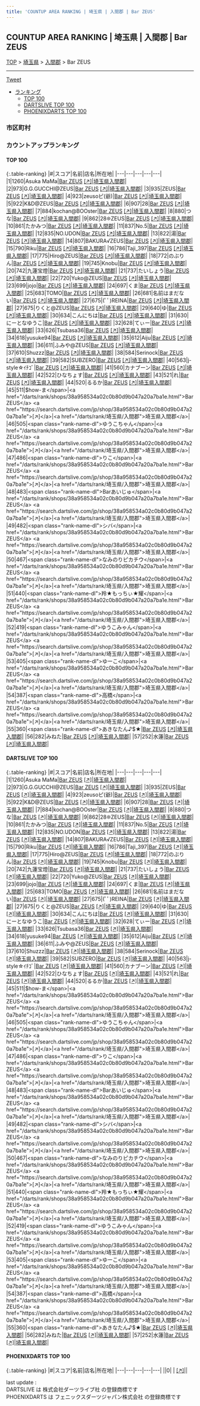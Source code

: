 ```yaml
---
title: 'COUNTUP AREA RANKING | 埼玉県 | 入間郡 | Bar ZEUS'
---
```

## COUNTUP AREA RANKING | 埼玉県 | 入間郡 | Bar ZEUS

[TOP](/darts/rank/) > [埼玉県](/darts/rank/埼玉県/) > [入間郡](/darts/rank/埼玉県/入間郡/) > Bar ZEUS

___

<a href="https://twitter.com/share?ref_src=twsrc%5Etfw" data-text="COUNTUP AREA RANKING | 埼玉県入間郡Bar ZEUS" class="twitter-share-button" data-hashtags="DARTSLIVE,PHOENIXDARTS,darts,ダーツ" data-show-count="false">Tweet</a>

* [ランキング](#カウントアップランキング)
    * [TOP 100](#top-100)
    * [DARTSLIVE TOP 100](#dartslive-top-100)
    * [PHOENIXDARTS TOP 100](#phoenixdarts-top-100)

### 市区町村

<ul>

</ul>

### カウントアップランキング

#### TOP 100



{:.table-ranking}
|#|スコア|名前|店名|所在地|
|---|---|---|---|---|
|1|1260|<span class="rank-name-dl">Asuka MaMa</span>|<a href="/darts/rank/shops/38a958534a02c0b80d9b047a20a7ba1e.html">Bar ZEUS</a> <a href="https://search.dartslive.com/jp/shop/38a958534a02c0b80d9b047a20a7ba1e">[↗]</a>|<a href="/darts/rank/埼玉県/入間郡">埼玉県入間郡</a>|
|2|973|<span class="rank-name-dl">G.G.GUCCHI@ZEUS</span>|<a href="/darts/rank/shops/38a958534a02c0b80d9b047a20a7ba1e.html">Bar ZEUS</a> <a href="https://search.dartslive.com/jp/shop/38a958534a02c0b80d9b047a20a7ba1e">[↗]</a>|<a href="/darts/rank/埼玉県/入間郡">埼玉県入間郡</a>|
|3|935|<span class="rank-name-dl">ZEUS</span>|<a href="/darts/rank/shops/38a958534a02c0b80d9b047a20a7ba1e.html">Bar ZEUS</a> <a href="https://search.dartslive.com/jp/shop/38a958534a02c0b80d9b047a20a7ba1e">[↗]</a>|<a href="/darts/rank/埼玉県/入間郡">埼玉県入間郡</a>|
|4|923|<span class="rank-name-dl">zeusoピ(爺)</span>|<a href="/darts/rank/shops/38a958534a02c0b80d9b047a20a7ba1e.html">Bar ZEUS</a> <a href="https://search.dartslive.com/jp/shop/38a958534a02c0b80d9b047a20a7ba1e">[↗]</a>|<a href="/darts/rank/埼玉県/入間郡">埼玉県入間郡</a>|
|5|922|<span class="rank-name-dl">K&amp;D@ZEUS</span>|<a href="/darts/rank/shops/38a958534a02c0b80d9b047a20a7ba1e.html">Bar ZEUS</a> <a href="https://search.dartslive.com/jp/shop/38a958534a02c0b80d9b047a20a7ba1e">[↗]</a>|<a href="/darts/rank/埼玉県/入間郡">埼玉県入間郡</a>|
|6|907|<span class="rank-name-dl">28</span>|<a href="/darts/rank/shops/38a958534a02c0b80d9b047a20a7ba1e.html">Bar ZEUS</a> <a href="https://search.dartslive.com/jp/shop/38a958534a02c0b80d9b047a20a7ba1e">[↗]</a>|<a href="/darts/rank/埼玉県/入間郡">埼玉県入間郡</a>|
|7|884|<span class="rank-name-dl">kochan@BOOster</span>|<a href="/darts/rank/shops/38a958534a02c0b80d9b047a20a7ba1e.html">Bar ZEUS</a> <a href="https://search.dartslive.com/jp/shop/38a958534a02c0b80d9b047a20a7ba1e">[↗]</a>|<a href="/darts/rank/埼玉県/入間郡">埼玉県入間郡</a>|
|8|880|<span class="rank-name-dl">つな</span>|<a href="/darts/rank/shops/38a958534a02c0b80d9b047a20a7ba1e.html">Bar ZEUS</a> <a href="https://search.dartslive.com/jp/shop/38a958534a02c0b80d9b047a20a7ba1e">[↗]</a>|<a href="/darts/rank/埼玉県/入間郡">埼玉県入間郡</a>|
|9|862|<span class="rank-name-dl">28❊ZEUS</span>|<a href="/darts/rank/shops/38a958534a02c0b80d9b047a20a7ba1e.html">Bar ZEUS</a> <a href="https://search.dartslive.com/jp/shop/38a958534a02c0b80d9b047a20a7ba1e">[↗]</a>|<a href="/darts/rank/埼玉県/入間郡">埼玉県入間郡</a>|
|10|861|<span class="rank-name-dl">たかみつ</span>|<a href="/darts/rank/shops/38a958534a02c0b80d9b047a20a7ba1e.html">Bar ZEUS</a> <a href="https://search.dartslive.com/jp/shop/38a958534a02c0b80d9b047a20a7ba1e">[↗]</a>|<a href="/darts/rank/埼玉県/入間郡">埼玉県入間郡</a>|
|11|837|<span class="rank-name-dl">No.5</span>|<a href="/darts/rank/shops/38a958534a02c0b80d9b047a20a7ba1e.html">Bar ZEUS</a> <a href="https://search.dartslive.com/jp/shop/38a958534a02c0b80d9b047a20a7ba1e">[↗]</a>|<a href="/darts/rank/埼玉県/入間郡">埼玉県入間郡</a>|
|12|835|<span class="rank-name-dl">NO.UDON</span>|<a href="/darts/rank/shops/38a958534a02c0b80d9b047a20a7ba1e.html">Bar ZEUS</a> <a href="https://search.dartslive.com/jp/shop/38a958534a02c0b80d9b047a20a7ba1e">[↗]</a>|<a href="/darts/rank/埼玉県/入間郡">埼玉県入間郡</a>|
|13|822|<span class="rank-name-dl">湯</span>|<a href="/darts/rank/shops/38a958534a02c0b80d9b047a20a7ba1e.html">Bar ZEUS</a> <a href="https://search.dartslive.com/jp/shop/38a958534a02c0b80d9b047a20a7ba1e">[↗]</a>|<a href="/darts/rank/埼玉県/入間郡">埼玉県入間郡</a>|
|14|807|<span class="rank-name-dl">BAKURA√ZEUS</span>|<a href="/darts/rank/shops/38a958534a02c0b80d9b047a20a7ba1e.html">Bar ZEUS</a> <a href="https://search.dartslive.com/jp/shop/38a958534a02c0b80d9b047a20a7ba1e">[↗]</a>|<a href="/darts/rank/埼玉県/入間郡">埼玉県入間郡</a>|
|15|790|<span class="rank-name-dl">Riku</span>|<a href="/darts/rank/shops/38a958534a02c0b80d9b047a20a7ba1e.html">Bar ZEUS</a> <a href="https://search.dartslive.com/jp/shop/38a958534a02c0b80d9b047a20a7ba1e">[↗]</a>|<a href="/darts/rank/埼玉県/入間郡">埼玉県入間郡</a>|
|16|786|<span class="rank-name-dl">Taji_397</span>|<a href="/darts/rank/shops/38a958534a02c0b80d9b047a20a7ba1e.html">Bar ZEUS</a> <a href="https://search.dartslive.com/jp/shop/38a958534a02c0b80d9b047a20a7ba1e">[↗]</a>|<a href="/darts/rank/埼玉県/入間郡">埼玉県入間郡</a>|
|17|775|<span class="rank-name-dl">Hiro@ZEUS</span>|<a href="/darts/rank/shops/38a958534a02c0b80d9b047a20a7ba1e.html">Bar ZEUS</a> <a href="https://search.dartslive.com/jp/shop/38a958534a02c0b80d9b047a20a7ba1e">[↗]</a>|<a href="/darts/rank/埼玉県/入間郡">埼玉県入間郡</a>|
|18|772|<span class="rank-name-dl">のぶりん</span>|<a href="/darts/rank/shops/38a958534a02c0b80d9b047a20a7ba1e.html">Bar ZEUS</a> <a href="https://search.dartslive.com/jp/shop/38a958534a02c0b80d9b047a20a7ba1e">[↗]</a>|<a href="/darts/rank/埼玉県/入間郡">埼玉県入間郡</a>|
|19|745|<span class="rank-name-dl">Knobu</span>|<a href="/darts/rank/shops/38a958534a02c0b80d9b047a20a7ba1e.html">Bar ZEUS</a> <a href="https://search.dartslive.com/jp/shop/38a958534a02c0b80d9b047a20a7ba1e">[↗]</a>|<a href="/darts/rank/埼玉県/入間郡">埼玉県入間郡</a>|
|20|742|<span class="rank-name-dl">九蓮宝燈</span>|<a href="/darts/rank/shops/38a958534a02c0b80d9b047a20a7ba1e.html">Bar ZEUS</a> <a href="https://search.dartslive.com/jp/shop/38a958534a02c0b80d9b047a20a7ba1e">[↗]</a>|<a href="/darts/rank/埼玉県/入間郡">埼玉県入間郡</a>|
|21|737|<span class="rank-name-dl">たいしょう</span>|<a href="/darts/rank/shops/38a958534a02c0b80d9b047a20a7ba1e.html">Bar ZEUS</a> <a href="https://search.dartslive.com/jp/shop/38a958534a02c0b80d9b047a20a7ba1e">[↗]</a>|<a href="/darts/rank/埼玉県/入間郡">埼玉県入間郡</a>|
|22|720|<span class="rank-name-dl">Yuko@ZEUS</span>|<a href="/darts/rank/shops/38a958534a02c0b80d9b047a20a7ba1e.html">Bar ZEUS</a> <a href="https://search.dartslive.com/jp/shop/38a958534a02c0b80d9b047a20a7ba1e">[↗]</a>|<a href="/darts/rank/埼玉県/入間郡">埼玉県入間郡</a>|
|23|699|<span class="rank-name-dl">jojo</span>|<a href="/darts/rank/shops/38a958534a02c0b80d9b047a20a7ba1e.html">Bar ZEUS</a> <a href="https://search.dartslive.com/jp/shop/38a958534a02c0b80d9b047a20a7ba1e">[↗]</a>|<a href="/darts/rank/埼玉県/入間郡">埼玉県入間郡</a>|
|24|697|<span class="rank-name-dl">くま</span>|<a href="/darts/rank/shops/38a958534a02c0b80d9b047a20a7ba1e.html">Bar ZEUS</a> <a href="https://search.dartslive.com/jp/shop/38a958534a02c0b80d9b047a20a7ba1e">[↗]</a>|<a href="/darts/rank/埼玉県/入間郡">埼玉県入間郡</a>|
|25|683|<span class="rank-name-dl">TOMO</span>|<a href="/darts/rank/shops/38a958534a02c0b80d9b047a20a7ba1e.html">Bar ZEUS</a> <a href="https://search.dartslive.com/jp/shop/38a958534a02c0b80d9b047a20a7ba1e">[↗]</a>|<a href="/darts/rank/埼玉県/入間郡">埼玉県入間郡</a>|
|26|681|<span class="rank-name-dl">名前はまだない</span>|<a href="/darts/rank/shops/38a958534a02c0b80d9b047a20a7ba1e.html">Bar ZEUS</a> <a href="https://search.dartslive.com/jp/shop/38a958534a02c0b80d9b047a20a7ba1e">[↗]</a>|<a href="/darts/rank/埼玉県/入間郡">埼玉県入間郡</a>|
|27|675|<span class="rank-name-dl">(ﾟﾟ)REINA</span>|<a href="/darts/rank/shops/38a958534a02c0b80d9b047a20a7ba1e.html">Bar ZEUS</a> <a href="https://search.dartslive.com/jp/shop/38a958534a02c0b80d9b047a20a7ba1e">[↗]</a>|<a href="/darts/rank/埼玉県/入間郡">埼玉県入間郡</a>|
|27|675|<span class="rank-name-dl">りくと@ZEUS</span>|<a href="/darts/rank/shops/38a958534a02c0b80d9b047a20a7ba1e.html">Bar ZEUS</a> <a href="https://search.dartslive.com/jp/shop/38a958534a02c0b80d9b047a20a7ba1e">[↗]</a>|<a href="/darts/rank/埼玉県/入間郡">埼玉県入間郡</a>|
|29|640|<span class="rank-name-dl">ゆ</span>|<a href="/darts/rank/shops/38a958534a02c0b80d9b047a20a7ba1e.html">Bar ZEUS</a> <a href="https://search.dartslive.com/jp/shop/38a958534a02c0b80d9b047a20a7ba1e">[↗]</a>|<a href="/darts/rank/埼玉県/入間郡">埼玉県入間郡</a>|
|30|634|<span class="rank-name-dl">こんにちは</span>|<a href="/darts/rank/shops/38a958534a02c0b80d9b047a20a7ba1e.html">Bar ZEUS</a> <a href="https://search.dartslive.com/jp/shop/38a958534a02c0b80d9b047a20a7ba1e">[↗]</a>|<a href="/darts/rank/埼玉県/入間郡">埼玉県入間郡</a>|
|31|630|<span class="rank-name-dl">にーとなゆうこ</span>|<a href="/darts/rank/shops/38a958534a02c0b80d9b047a20a7ba1e.html">Bar ZEUS</a> <a href="https://search.dartslive.com/jp/shop/38a958534a02c0b80d9b047a20a7ba1e">[↗]</a>|<a href="/darts/rank/埼玉県/入間郡">埼玉県入間郡</a>|
|32|628|<span class="rank-name-dl">てぃー</span>|<a href="/darts/rank/shops/38a958534a02c0b80d9b047a20a7ba1e.html">Bar ZEUS</a> <a href="https://search.dartslive.com/jp/shop/38a958534a02c0b80d9b047a20a7ba1e">[↗]</a>|<a href="/darts/rank/埼玉県/入間郡">埼玉県入間郡</a>|
|33|626|<span class="rank-name-dl">Tsubasa36</span>|<a href="/darts/rank/shops/38a958534a02c0b80d9b047a20a7ba1e.html">Bar ZEUS</a> <a href="https://search.dartslive.com/jp/shop/38a958534a02c0b80d9b047a20a7ba1e">[↗]</a>|<a href="/darts/rank/埼玉県/入間郡">埼玉県入間郡</a>|
|34|618|<span class="rank-name-dl">yusuke94</span>|<a href="/darts/rank/shops/38a958534a02c0b80d9b047a20a7ba1e.html">Bar ZEUS</a> <a href="https://search.dartslive.com/jp/shop/38a958534a02c0b80d9b047a20a7ba1e">[↗]</a>|<a href="/darts/rank/埼玉県/入間郡">埼玉県入間郡</a>|
|35|612|<span class="rank-name-dl">Aiju</span>|<a href="/darts/rank/shops/38a958534a02c0b80d9b047a20a7ba1e.html">Bar ZEUS</a> <a href="https://search.dartslive.com/jp/shop/38a958534a02c0b80d9b047a20a7ba1e">[↗]</a>|<a href="/darts/rank/埼玉県/入間郡">埼玉県入間郡</a>|
|36|611|<span class="rank-name-dl">ふみや@ZEUS</span>|<a href="/darts/rank/shops/38a958534a02c0b80d9b047a20a7ba1e.html">Bar ZEUS</a> <a href="https://search.dartslive.com/jp/shop/38a958534a02c0b80d9b047a20a7ba1e">[↗]</a>|<a href="/darts/rank/埼玉県/入間郡">埼玉県入間郡</a>|
|37|610|<span class="rank-name-dl">Shuzzz</span>|<a href="/darts/rank/shops/38a958534a02c0b80d9b047a20a7ba1e.html">Bar ZEUS</a> <a href="https://search.dartslive.com/jp/shop/38a958534a02c0b80d9b047a20a7ba1e">[↗]</a>|<a href="/darts/rank/埼玉県/入間郡">埼玉県入間郡</a>|
|38|584|<span class="rank-name-dl">Serinock</span>|<a href="/darts/rank/shops/38a958534a02c0b80d9b047a20a7ba1e.html">Bar ZEUS</a> <a href="https://search.dartslive.com/jp/shop/38a958534a02c0b80d9b047a20a7ba1e">[↗]</a>|<a href="/darts/rank/埼玉県/入間郡">埼玉県入間郡</a>|
|39|582|<span class="rank-name-dl">SUBZERO</span>|<a href="/darts/rank/shops/38a958534a02c0b80d9b047a20a7ba1e.html">Bar ZEUS</a> <a href="https://search.dartslive.com/jp/shop/38a958534a02c0b80d9b047a20a7ba1e">[↗]</a>|<a href="/darts/rank/埼玉県/入間郡">埼玉県入間郡</a>|
|40|563|<span class="rank-name-dl">j-style☆ｲﾁｺﾞ</span>|<a href="/darts/rank/shops/38a958534a02c0b80d9b047a20a7ba1e.html">Bar ZEUS</a> <a href="https://search.dartslive.com/jp/shop/38a958534a02c0b80d9b047a20a7ba1e">[↗]</a>|<a href="/darts/rank/埼玉県/入間郡">埼玉県入間郡</a>|
|41|560|<span class="rank-name-dl">カナブーン</span>|<a href="/darts/rank/shops/38a958534a02c0b80d9b047a20a7ba1e.html">Bar ZEUS</a> <a href="https://search.dartslive.com/jp/shop/38a958534a02c0b80d9b047a20a7ba1e">[↗]</a>|<a href="/darts/rank/埼玉県/入間郡">埼玉県入間郡</a>|
|42|522|<span class="rank-name-dl">ひなちょす</span>|<a href="/darts/rank/shops/38a958534a02c0b80d9b047a20a7ba1e.html">Bar ZEUS</a> <a href="https://search.dartslive.com/jp/shop/38a958534a02c0b80d9b047a20a7ba1e">[↗]</a>|<a href="/darts/rank/埼玉県/入間郡">埼玉県入間郡</a>|
|43|521|<span class="rank-name-dl">れ</span>|<a href="/darts/rank/shops/38a958534a02c0b80d9b047a20a7ba1e.html">Bar ZEUS</a> <a href="https://search.dartslive.com/jp/shop/38a958534a02c0b80d9b047a20a7ba1e">[↗]</a>|<a href="/darts/rank/埼玉県/入間郡">埼玉県入間郡</a>|
|44|520|<span class="rank-name-dl">るるか</span>|<a href="/darts/rank/shops/38a958534a02c0b80d9b047a20a7ba1e.html">Bar ZEUS</a> <a href="https://search.dartslive.com/jp/shop/38a958534a02c0b80d9b047a20a7ba1e">[↗]</a>|<a href="/darts/rank/埼玉県/入間郡">埼玉県入間郡</a>|
|45|511|<span class="rank-name-dl">$how-ま</span>|<a href="/darts/rank/shops/38a958534a02c0b80d9b047a20a7ba1e.html">Bar ZEUS</a> <a href="https://search.dartslive.com/jp/shop/38a958534a02c0b80d9b047a20a7ba1e">[↗]</a>|<a href="/darts/rank/埼玉県/入間郡">埼玉県入間郡</a>|
|46|505|<span class="rank-name-dl">ゆうこちゃん</span>|<a href="/darts/rank/shops/38a958534a02c0b80d9b047a20a7ba1e.html">Bar ZEUS</a> <a href="https://search.dartslive.com/jp/shop/38a958534a02c0b80d9b047a20a7ba1e">[↗]</a>|<a href="/darts/rank/埼玉県/入間郡">埼玉県入間郡</a>|
|47|486|<span class="rank-name-dl">りこ</span>|<a href="/darts/rank/shops/38a958534a02c0b80d9b047a20a7ba1e.html">Bar ZEUS</a> <a href="https://search.dartslive.com/jp/shop/38a958534a02c0b80d9b047a20a7ba1e">[↗]</a>|<a href="/darts/rank/埼玉県/入間郡">埼玉県入間郡</a>|
|48|483|<span class="rank-name-dl">Barあいじゅ</span>|<a href="/darts/rank/shops/38a958534a02c0b80d9b047a20a7ba1e.html">Bar ZEUS</a> <a href="https://search.dartslive.com/jp/shop/38a958534a02c0b80d9b047a20a7ba1e">[↗]</a>|<a href="/darts/rank/埼玉県/入間郡">埼玉県入間郡</a>|
|49|482|<span class="rank-name-dl">シバ</span>|<a href="/darts/rank/shops/38a958534a02c0b80d9b047a20a7ba1e.html">Bar ZEUS</a> <a href="https://search.dartslive.com/jp/shop/38a958534a02c0b80d9b047a20a7ba1e">[↗]</a>|<a href="/darts/rank/埼玉県/入間郡">埼玉県入間郡</a>|
|50|467|<span class="rank-name-dl">なみのりピカチウ</span>|<a href="/darts/rank/shops/38a958534a02c0b80d9b047a20a7ba1e.html">Bar ZEUS</a> <a href="https://search.dartslive.com/jp/shop/38a958534a02c0b80d9b047a20a7ba1e">[↗]</a>|<a href="/darts/rank/埼玉県/入間郡">埼玉県入間郡</a>|
|51|440|<span class="rank-name-dl">羚★もっちぃ★耀</span>|<a href="/darts/rank/shops/38a958534a02c0b80d9b047a20a7ba1e.html">Bar ZEUS</a> <a href="https://search.dartslive.com/jp/shop/38a958534a02c0b80d9b047a20a7ba1e">[↗]</a>|<a href="/darts/rank/埼玉県/入間郡">埼玉県入間郡</a>|
|52|419|<span class="rank-name-dl">ゆうこみゃん</span>|<a href="/darts/rank/shops/38a958534a02c0b80d9b047a20a7ba1e.html">Bar ZEUS</a> <a href="https://search.dartslive.com/jp/shop/38a958534a02c0b80d9b047a20a7ba1e">[↗]</a>|<a href="/darts/rank/埼玉県/入間郡">埼玉県入間郡</a>|
|53|405|<span class="rank-name-dl">ゆーこ</span>|<a href="/darts/rank/shops/38a958534a02c0b80d9b047a20a7ba1e.html">Bar ZEUS</a> <a href="https://search.dartslive.com/jp/shop/38a958534a02c0b80d9b047a20a7ba1e">[↗]</a>|<a href="/darts/rank/埼玉県/入間郡">埼玉県入間郡</a>|
|54|387|<span class="rank-name-dl">高橋</span>|<a href="/darts/rank/shops/38a958534a02c0b80d9b047a20a7ba1e.html">Bar ZEUS</a> <a href="https://search.dartslive.com/jp/shop/38a958534a02c0b80d9b047a20a7ba1e">[↗]</a>|<a href="/darts/rank/埼玉県/入間郡">埼玉県入間郡</a>|
|55|360|<span class="rank-name-dl">あきなたん♪$★</span>|<a href="/darts/rank/shops/38a958534a02c0b80d9b047a20a7ba1e.html">Bar ZEUS</a> <a href="https://search.dartslive.com/jp/shop/38a958534a02c0b80d9b047a20a7ba1e">[↗]</a>|<a href="/darts/rank/埼玉県/入間郡">埼玉県入間郡</a>|
|56|282|<span class="rank-name-dl">みねた</span>|<a href="/darts/rank/shops/38a958534a02c0b80d9b047a20a7ba1e.html">Bar ZEUS</a> <a href="https://search.dartslive.com/jp/shop/38a958534a02c0b80d9b047a20a7ba1e">[↗]</a>|<a href="/darts/rank/埼玉県/入間郡">埼玉県入間郡</a>|
|57|252|<span class="rank-name-dl">水蓮</span>|<a href="/darts/rank/shops/38a958534a02c0b80d9b047a20a7ba1e.html">Bar ZEUS</a> <a href="https://search.dartslive.com/jp/shop/38a958534a02c0b80d9b047a20a7ba1e">[↗]</a>|<a href="/darts/rank/埼玉県/入間郡">埼玉県入間郡</a>|


#### DARTSLIVE TOP 100



{:.table-ranking}
|#|スコア|名前|店名|所在地|
|---|---|---|---|---|
|1|1260|<span class="rank-name-dl">Asuka MaMa</span>|<a href="/darts/rank/shops/38a958534a02c0b80d9b047a20a7ba1e.html">Bar ZEUS</a> <a href="https://search.dartslive.com/jp/shop/38a958534a02c0b80d9b047a20a7ba1e">[↗]</a>|<a href="/darts/rank/埼玉県/入間郡">埼玉県入間郡</a>|
|2|973|<span class="rank-name-dl">G.G.GUCCHI@ZEUS</span>|<a href="/darts/rank/shops/38a958534a02c0b80d9b047a20a7ba1e.html">Bar ZEUS</a> <a href="https://search.dartslive.com/jp/shop/38a958534a02c0b80d9b047a20a7ba1e">[↗]</a>|<a href="/darts/rank/埼玉県/入間郡">埼玉県入間郡</a>|
|3|935|<span class="rank-name-dl">ZEUS</span>|<a href="/darts/rank/shops/38a958534a02c0b80d9b047a20a7ba1e.html">Bar ZEUS</a> <a href="https://search.dartslive.com/jp/shop/38a958534a02c0b80d9b047a20a7ba1e">[↗]</a>|<a href="/darts/rank/埼玉県/入間郡">埼玉県入間郡</a>|
|4|923|<span class="rank-name-dl">zeusoピ(爺)</span>|<a href="/darts/rank/shops/38a958534a02c0b80d9b047a20a7ba1e.html">Bar ZEUS</a> <a href="https://search.dartslive.com/jp/shop/38a958534a02c0b80d9b047a20a7ba1e">[↗]</a>|<a href="/darts/rank/埼玉県/入間郡">埼玉県入間郡</a>|
|5|922|<span class="rank-name-dl">K&amp;D@ZEUS</span>|<a href="/darts/rank/shops/38a958534a02c0b80d9b047a20a7ba1e.html">Bar ZEUS</a> <a href="https://search.dartslive.com/jp/shop/38a958534a02c0b80d9b047a20a7ba1e">[↗]</a>|<a href="/darts/rank/埼玉県/入間郡">埼玉県入間郡</a>|
|6|907|<span class="rank-name-dl">28</span>|<a href="/darts/rank/shops/38a958534a02c0b80d9b047a20a7ba1e.html">Bar ZEUS</a> <a href="https://search.dartslive.com/jp/shop/38a958534a02c0b80d9b047a20a7ba1e">[↗]</a>|<a href="/darts/rank/埼玉県/入間郡">埼玉県入間郡</a>|
|7|884|<span class="rank-name-dl">kochan@BOOster</span>|<a href="/darts/rank/shops/38a958534a02c0b80d9b047a20a7ba1e.html">Bar ZEUS</a> <a href="https://search.dartslive.com/jp/shop/38a958534a02c0b80d9b047a20a7ba1e">[↗]</a>|<a href="/darts/rank/埼玉県/入間郡">埼玉県入間郡</a>|
|8|880|<span class="rank-name-dl">つな</span>|<a href="/darts/rank/shops/38a958534a02c0b80d9b047a20a7ba1e.html">Bar ZEUS</a> <a href="https://search.dartslive.com/jp/shop/38a958534a02c0b80d9b047a20a7ba1e">[↗]</a>|<a href="/darts/rank/埼玉県/入間郡">埼玉県入間郡</a>|
|9|862|<span class="rank-name-dl">28❊ZEUS</span>|<a href="/darts/rank/shops/38a958534a02c0b80d9b047a20a7ba1e.html">Bar ZEUS</a> <a href="https://search.dartslive.com/jp/shop/38a958534a02c0b80d9b047a20a7ba1e">[↗]</a>|<a href="/darts/rank/埼玉県/入間郡">埼玉県入間郡</a>|
|10|861|<span class="rank-name-dl">たかみつ</span>|<a href="/darts/rank/shops/38a958534a02c0b80d9b047a20a7ba1e.html">Bar ZEUS</a> <a href="https://search.dartslive.com/jp/shop/38a958534a02c0b80d9b047a20a7ba1e">[↗]</a>|<a href="/darts/rank/埼玉県/入間郡">埼玉県入間郡</a>|
|11|837|<span class="rank-name-dl">No.5</span>|<a href="/darts/rank/shops/38a958534a02c0b80d9b047a20a7ba1e.html">Bar ZEUS</a> <a href="https://search.dartslive.com/jp/shop/38a958534a02c0b80d9b047a20a7ba1e">[↗]</a>|<a href="/darts/rank/埼玉県/入間郡">埼玉県入間郡</a>|
|12|835|<span class="rank-name-dl">NO.UDON</span>|<a href="/darts/rank/shops/38a958534a02c0b80d9b047a20a7ba1e.html">Bar ZEUS</a> <a href="https://search.dartslive.com/jp/shop/38a958534a02c0b80d9b047a20a7ba1e">[↗]</a>|<a href="/darts/rank/埼玉県/入間郡">埼玉県入間郡</a>|
|13|822|<span class="rank-name-dl">湯</span>|<a href="/darts/rank/shops/38a958534a02c0b80d9b047a20a7ba1e.html">Bar ZEUS</a> <a href="https://search.dartslive.com/jp/shop/38a958534a02c0b80d9b047a20a7ba1e">[↗]</a>|<a href="/darts/rank/埼玉県/入間郡">埼玉県入間郡</a>|
|14|807|<span class="rank-name-dl">BAKURA√ZEUS</span>|<a href="/darts/rank/shops/38a958534a02c0b80d9b047a20a7ba1e.html">Bar ZEUS</a> <a href="https://search.dartslive.com/jp/shop/38a958534a02c0b80d9b047a20a7ba1e">[↗]</a>|<a href="/darts/rank/埼玉県/入間郡">埼玉県入間郡</a>|
|15|790|<span class="rank-name-dl">Riku</span>|<a href="/darts/rank/shops/38a958534a02c0b80d9b047a20a7ba1e.html">Bar ZEUS</a> <a href="https://search.dartslive.com/jp/shop/38a958534a02c0b80d9b047a20a7ba1e">[↗]</a>|<a href="/darts/rank/埼玉県/入間郡">埼玉県入間郡</a>|
|16|786|<span class="rank-name-dl">Taji_397</span>|<a href="/darts/rank/shops/38a958534a02c0b80d9b047a20a7ba1e.html">Bar ZEUS</a> <a href="https://search.dartslive.com/jp/shop/38a958534a02c0b80d9b047a20a7ba1e">[↗]</a>|<a href="/darts/rank/埼玉県/入間郡">埼玉県入間郡</a>|
|17|775|<span class="rank-name-dl">Hiro@ZEUS</span>|<a href="/darts/rank/shops/38a958534a02c0b80d9b047a20a7ba1e.html">Bar ZEUS</a> <a href="https://search.dartslive.com/jp/shop/38a958534a02c0b80d9b047a20a7ba1e">[↗]</a>|<a href="/darts/rank/埼玉県/入間郡">埼玉県入間郡</a>|
|18|772|<span class="rank-name-dl">のぶりん</span>|<a href="/darts/rank/shops/38a958534a02c0b80d9b047a20a7ba1e.html">Bar ZEUS</a> <a href="https://search.dartslive.com/jp/shop/38a958534a02c0b80d9b047a20a7ba1e">[↗]</a>|<a href="/darts/rank/埼玉県/入間郡">埼玉県入間郡</a>|
|19|745|<span class="rank-name-dl">Knobu</span>|<a href="/darts/rank/shops/38a958534a02c0b80d9b047a20a7ba1e.html">Bar ZEUS</a> <a href="https://search.dartslive.com/jp/shop/38a958534a02c0b80d9b047a20a7ba1e">[↗]</a>|<a href="/darts/rank/埼玉県/入間郡">埼玉県入間郡</a>|
|20|742|<span class="rank-name-dl">九蓮宝燈</span>|<a href="/darts/rank/shops/38a958534a02c0b80d9b047a20a7ba1e.html">Bar ZEUS</a> <a href="https://search.dartslive.com/jp/shop/38a958534a02c0b80d9b047a20a7ba1e">[↗]</a>|<a href="/darts/rank/埼玉県/入間郡">埼玉県入間郡</a>|
|21|737|<span class="rank-name-dl">たいしょう</span>|<a href="/darts/rank/shops/38a958534a02c0b80d9b047a20a7ba1e.html">Bar ZEUS</a> <a href="https://search.dartslive.com/jp/shop/38a958534a02c0b80d9b047a20a7ba1e">[↗]</a>|<a href="/darts/rank/埼玉県/入間郡">埼玉県入間郡</a>|
|22|720|<span class="rank-name-dl">Yuko@ZEUS</span>|<a href="/darts/rank/shops/38a958534a02c0b80d9b047a20a7ba1e.html">Bar ZEUS</a> <a href="https://search.dartslive.com/jp/shop/38a958534a02c0b80d9b047a20a7ba1e">[↗]</a>|<a href="/darts/rank/埼玉県/入間郡">埼玉県入間郡</a>|
|23|699|<span class="rank-name-dl">jojo</span>|<a href="/darts/rank/shops/38a958534a02c0b80d9b047a20a7ba1e.html">Bar ZEUS</a> <a href="https://search.dartslive.com/jp/shop/38a958534a02c0b80d9b047a20a7ba1e">[↗]</a>|<a href="/darts/rank/埼玉県/入間郡">埼玉県入間郡</a>|
|24|697|<span class="rank-name-dl">くま</span>|<a href="/darts/rank/shops/38a958534a02c0b80d9b047a20a7ba1e.html">Bar ZEUS</a> <a href="https://search.dartslive.com/jp/shop/38a958534a02c0b80d9b047a20a7ba1e">[↗]</a>|<a href="/darts/rank/埼玉県/入間郡">埼玉県入間郡</a>|
|25|683|<span class="rank-name-dl">TOMO</span>|<a href="/darts/rank/shops/38a958534a02c0b80d9b047a20a7ba1e.html">Bar ZEUS</a> <a href="https://search.dartslive.com/jp/shop/38a958534a02c0b80d9b047a20a7ba1e">[↗]</a>|<a href="/darts/rank/埼玉県/入間郡">埼玉県入間郡</a>|
|26|681|<span class="rank-name-dl">名前はまだない</span>|<a href="/darts/rank/shops/38a958534a02c0b80d9b047a20a7ba1e.html">Bar ZEUS</a> <a href="https://search.dartslive.com/jp/shop/38a958534a02c0b80d9b047a20a7ba1e">[↗]</a>|<a href="/darts/rank/埼玉県/入間郡">埼玉県入間郡</a>|
|27|675|<span class="rank-name-dl">(ﾟﾟ)REINA</span>|<a href="/darts/rank/shops/38a958534a02c0b80d9b047a20a7ba1e.html">Bar ZEUS</a> <a href="https://search.dartslive.com/jp/shop/38a958534a02c0b80d9b047a20a7ba1e">[↗]</a>|<a href="/darts/rank/埼玉県/入間郡">埼玉県入間郡</a>|
|27|675|<span class="rank-name-dl">りくと@ZEUS</span>|<a href="/darts/rank/shops/38a958534a02c0b80d9b047a20a7ba1e.html">Bar ZEUS</a> <a href="https://search.dartslive.com/jp/shop/38a958534a02c0b80d9b047a20a7ba1e">[↗]</a>|<a href="/darts/rank/埼玉県/入間郡">埼玉県入間郡</a>|
|29|640|<span class="rank-name-dl">ゆ</span>|<a href="/darts/rank/shops/38a958534a02c0b80d9b047a20a7ba1e.html">Bar ZEUS</a> <a href="https://search.dartslive.com/jp/shop/38a958534a02c0b80d9b047a20a7ba1e">[↗]</a>|<a href="/darts/rank/埼玉県/入間郡">埼玉県入間郡</a>|
|30|634|<span class="rank-name-dl">こんにちは</span>|<a href="/darts/rank/shops/38a958534a02c0b80d9b047a20a7ba1e.html">Bar ZEUS</a> <a href="https://search.dartslive.com/jp/shop/38a958534a02c0b80d9b047a20a7ba1e">[↗]</a>|<a href="/darts/rank/埼玉県/入間郡">埼玉県入間郡</a>|
|31|630|<span class="rank-name-dl">にーとなゆうこ</span>|<a href="/darts/rank/shops/38a958534a02c0b80d9b047a20a7ba1e.html">Bar ZEUS</a> <a href="https://search.dartslive.com/jp/shop/38a958534a02c0b80d9b047a20a7ba1e">[↗]</a>|<a href="/darts/rank/埼玉県/入間郡">埼玉県入間郡</a>|
|32|628|<span class="rank-name-dl">てぃー</span>|<a href="/darts/rank/shops/38a958534a02c0b80d9b047a20a7ba1e.html">Bar ZEUS</a> <a href="https://search.dartslive.com/jp/shop/38a958534a02c0b80d9b047a20a7ba1e">[↗]</a>|<a href="/darts/rank/埼玉県/入間郡">埼玉県入間郡</a>|
|33|626|<span class="rank-name-dl">Tsubasa36</span>|<a href="/darts/rank/shops/38a958534a02c0b80d9b047a20a7ba1e.html">Bar ZEUS</a> <a href="https://search.dartslive.com/jp/shop/38a958534a02c0b80d9b047a20a7ba1e">[↗]</a>|<a href="/darts/rank/埼玉県/入間郡">埼玉県入間郡</a>|
|34|618|<span class="rank-name-dl">yusuke94</span>|<a href="/darts/rank/shops/38a958534a02c0b80d9b047a20a7ba1e.html">Bar ZEUS</a> <a href="https://search.dartslive.com/jp/shop/38a958534a02c0b80d9b047a20a7ba1e">[↗]</a>|<a href="/darts/rank/埼玉県/入間郡">埼玉県入間郡</a>|
|35|612|<span class="rank-name-dl">Aiju</span>|<a href="/darts/rank/shops/38a958534a02c0b80d9b047a20a7ba1e.html">Bar ZEUS</a> <a href="https://search.dartslive.com/jp/shop/38a958534a02c0b80d9b047a20a7ba1e">[↗]</a>|<a href="/darts/rank/埼玉県/入間郡">埼玉県入間郡</a>|
|36|611|<span class="rank-name-dl">ふみや@ZEUS</span>|<a href="/darts/rank/shops/38a958534a02c0b80d9b047a20a7ba1e.html">Bar ZEUS</a> <a href="https://search.dartslive.com/jp/shop/38a958534a02c0b80d9b047a20a7ba1e">[↗]</a>|<a href="/darts/rank/埼玉県/入間郡">埼玉県入間郡</a>|
|37|610|<span class="rank-name-dl">Shuzzz</span>|<a href="/darts/rank/shops/38a958534a02c0b80d9b047a20a7ba1e.html">Bar ZEUS</a> <a href="https://search.dartslive.com/jp/shop/38a958534a02c0b80d9b047a20a7ba1e">[↗]</a>|<a href="/darts/rank/埼玉県/入間郡">埼玉県入間郡</a>|
|38|584|<span class="rank-name-dl">Serinock</span>|<a href="/darts/rank/shops/38a958534a02c0b80d9b047a20a7ba1e.html">Bar ZEUS</a> <a href="https://search.dartslive.com/jp/shop/38a958534a02c0b80d9b047a20a7ba1e">[↗]</a>|<a href="/darts/rank/埼玉県/入間郡">埼玉県入間郡</a>|
|39|582|<span class="rank-name-dl">SUBZERO</span>|<a href="/darts/rank/shops/38a958534a02c0b80d9b047a20a7ba1e.html">Bar ZEUS</a> <a href="https://search.dartslive.com/jp/shop/38a958534a02c0b80d9b047a20a7ba1e">[↗]</a>|<a href="/darts/rank/埼玉県/入間郡">埼玉県入間郡</a>|
|40|563|<span class="rank-name-dl">j-style☆ｲﾁｺﾞ</span>|<a href="/darts/rank/shops/38a958534a02c0b80d9b047a20a7ba1e.html">Bar ZEUS</a> <a href="https://search.dartslive.com/jp/shop/38a958534a02c0b80d9b047a20a7ba1e">[↗]</a>|<a href="/darts/rank/埼玉県/入間郡">埼玉県入間郡</a>|
|41|560|<span class="rank-name-dl">カナブーン</span>|<a href="/darts/rank/shops/38a958534a02c0b80d9b047a20a7ba1e.html">Bar ZEUS</a> <a href="https://search.dartslive.com/jp/shop/38a958534a02c0b80d9b047a20a7ba1e">[↗]</a>|<a href="/darts/rank/埼玉県/入間郡">埼玉県入間郡</a>|
|42|522|<span class="rank-name-dl">ひなちょす</span>|<a href="/darts/rank/shops/38a958534a02c0b80d9b047a20a7ba1e.html">Bar ZEUS</a> <a href="https://search.dartslive.com/jp/shop/38a958534a02c0b80d9b047a20a7ba1e">[↗]</a>|<a href="/darts/rank/埼玉県/入間郡">埼玉県入間郡</a>|
|43|521|<span class="rank-name-dl">れ</span>|<a href="/darts/rank/shops/38a958534a02c0b80d9b047a20a7ba1e.html">Bar ZEUS</a> <a href="https://search.dartslive.com/jp/shop/38a958534a02c0b80d9b047a20a7ba1e">[↗]</a>|<a href="/darts/rank/埼玉県/入間郡">埼玉県入間郡</a>|
|44|520|<span class="rank-name-dl">るるか</span>|<a href="/darts/rank/shops/38a958534a02c0b80d9b047a20a7ba1e.html">Bar ZEUS</a> <a href="https://search.dartslive.com/jp/shop/38a958534a02c0b80d9b047a20a7ba1e">[↗]</a>|<a href="/darts/rank/埼玉県/入間郡">埼玉県入間郡</a>|
|45|511|<span class="rank-name-dl">$how-ま</span>|<a href="/darts/rank/shops/38a958534a02c0b80d9b047a20a7ba1e.html">Bar ZEUS</a> <a href="https://search.dartslive.com/jp/shop/38a958534a02c0b80d9b047a20a7ba1e">[↗]</a>|<a href="/darts/rank/埼玉県/入間郡">埼玉県入間郡</a>|
|46|505|<span class="rank-name-dl">ゆうこちゃん</span>|<a href="/darts/rank/shops/38a958534a02c0b80d9b047a20a7ba1e.html">Bar ZEUS</a> <a href="https://search.dartslive.com/jp/shop/38a958534a02c0b80d9b047a20a7ba1e">[↗]</a>|<a href="/darts/rank/埼玉県/入間郡">埼玉県入間郡</a>|
|47|486|<span class="rank-name-dl">りこ</span>|<a href="/darts/rank/shops/38a958534a02c0b80d9b047a20a7ba1e.html">Bar ZEUS</a> <a href="https://search.dartslive.com/jp/shop/38a958534a02c0b80d9b047a20a7ba1e">[↗]</a>|<a href="/darts/rank/埼玉県/入間郡">埼玉県入間郡</a>|
|48|483|<span class="rank-name-dl">Barあいじゅ</span>|<a href="/darts/rank/shops/38a958534a02c0b80d9b047a20a7ba1e.html">Bar ZEUS</a> <a href="https://search.dartslive.com/jp/shop/38a958534a02c0b80d9b047a20a7ba1e">[↗]</a>|<a href="/darts/rank/埼玉県/入間郡">埼玉県入間郡</a>|
|49|482|<span class="rank-name-dl">シバ</span>|<a href="/darts/rank/shops/38a958534a02c0b80d9b047a20a7ba1e.html">Bar ZEUS</a> <a href="https://search.dartslive.com/jp/shop/38a958534a02c0b80d9b047a20a7ba1e">[↗]</a>|<a href="/darts/rank/埼玉県/入間郡">埼玉県入間郡</a>|
|50|467|<span class="rank-name-dl">なみのりピカチウ</span>|<a href="/darts/rank/shops/38a958534a02c0b80d9b047a20a7ba1e.html">Bar ZEUS</a> <a href="https://search.dartslive.com/jp/shop/38a958534a02c0b80d9b047a20a7ba1e">[↗]</a>|<a href="/darts/rank/埼玉県/入間郡">埼玉県入間郡</a>|
|51|440|<span class="rank-name-dl">羚★もっちぃ★耀</span>|<a href="/darts/rank/shops/38a958534a02c0b80d9b047a20a7ba1e.html">Bar ZEUS</a> <a href="https://search.dartslive.com/jp/shop/38a958534a02c0b80d9b047a20a7ba1e">[↗]</a>|<a href="/darts/rank/埼玉県/入間郡">埼玉県入間郡</a>|
|52|419|<span class="rank-name-dl">ゆうこみゃん</span>|<a href="/darts/rank/shops/38a958534a02c0b80d9b047a20a7ba1e.html">Bar ZEUS</a> <a href="https://search.dartslive.com/jp/shop/38a958534a02c0b80d9b047a20a7ba1e">[↗]</a>|<a href="/darts/rank/埼玉県/入間郡">埼玉県入間郡</a>|
|53|405|<span class="rank-name-dl">ゆーこ</span>|<a href="/darts/rank/shops/38a958534a02c0b80d9b047a20a7ba1e.html">Bar ZEUS</a> <a href="https://search.dartslive.com/jp/shop/38a958534a02c0b80d9b047a20a7ba1e">[↗]</a>|<a href="/darts/rank/埼玉県/入間郡">埼玉県入間郡</a>|
|54|387|<span class="rank-name-dl">高橋</span>|<a href="/darts/rank/shops/38a958534a02c0b80d9b047a20a7ba1e.html">Bar ZEUS</a> <a href="https://search.dartslive.com/jp/shop/38a958534a02c0b80d9b047a20a7ba1e">[↗]</a>|<a href="/darts/rank/埼玉県/入間郡">埼玉県入間郡</a>|
|55|360|<span class="rank-name-dl">あきなたん♪$★</span>|<a href="/darts/rank/shops/38a958534a02c0b80d9b047a20a7ba1e.html">Bar ZEUS</a> <a href="https://search.dartslive.com/jp/shop/38a958534a02c0b80d9b047a20a7ba1e">[↗]</a>|<a href="/darts/rank/埼玉県/入間郡">埼玉県入間郡</a>|
|56|282|<span class="rank-name-dl">みねた</span>|<a href="/darts/rank/shops/38a958534a02c0b80d9b047a20a7ba1e.html">Bar ZEUS</a> <a href="https://search.dartslive.com/jp/shop/38a958534a02c0b80d9b047a20a7ba1e">[↗]</a>|<a href="/darts/rank/埼玉県/入間郡">埼玉県入間郡</a>|
|57|252|<span class="rank-name-dl">水蓮</span>|<a href="/darts/rank/shops/38a958534a02c0b80d9b047a20a7ba1e.html">Bar ZEUS</a> <a href="https://search.dartslive.com/jp/shop/38a958534a02c0b80d9b047a20a7ba1e">[↗]</a>|<a href="/darts/rank/埼玉県/入間郡">埼玉県入間郡</a>|


#### PHOENIXDARTS TOP 100



{:.table-ranking}
|#|スコア|名前|店名|所在地|
|---|---|---|---|---|
||0|<span class="rank-name-dl"> </span>|<a href="/darts/rank/shops/.html"></a> <a href="">[↗]</a>|<a href="/darts/rank//"></a>|


<div class="footer border-top border-gray-light mt-5 pt-3 text-right text-gray">
    last update : <span style="font-weight: italic" id="foot_last_modified"></span><br />
    DARTSLIVE は 株式会社ダーツライブ社 の登録商標です<br />
    PHOENIXDARTS は フェニックスダーツジャパン株式会社 の登録商標です<br />
</div>

<script src="https://cdnjs.cloudflare.com/ajax/libs/jquery.tablesorter/2.31.3/js/jquery.tablesorter.min.js" integrity="sha512-qzgd5cYSZcosqpzpn7zF2ZId8f/8CHmFKZ8j7mU4OUXTNRd5g+ZHBPsgKEwoqxCtdQvExE5LprwwPAgoicguNg==" crossorigin="anonymous" referrerpolicy="no-referrer"></script>
<link rel="stylesheet" href="https://cdnjs.cloudflare.com/ajax/libs/jquery.tablesorter/2.31.3/css/theme.default.min.css" integrity="sha512-wghhOJkjQX0Lh3NSWvNKeZ0ZpNn+SPVXX1Qyc9OCaogADktxrBiBdKGDoqVUOyhStvMBmJQ8ZdMHiR3wuEq8+w==" crossorigin="anonymous" referrerpolicy="no-referrer" />
<script>
$(function() {
    $(".table-ranking").tablesorter({sortList:[[0, 0]]});
    $("#foot_last_modified").text(formatDate(new Date(document.lastModified), 'yyyy-MM-dd HH:mm:ss'));
});
</script>

<script async src="https://platform.twitter.com/widgets.js" charset="utf-8"></script>
